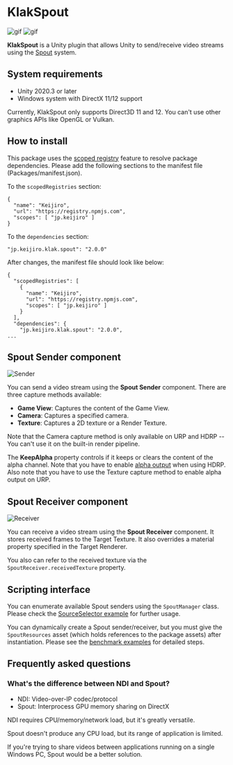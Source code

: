 KlakSpout
=========

![gif](https://user-images.githubusercontent.com/343936/124217162-c3843000-db32-11eb-81ee-9f81a5b467fe.gif)
![gif](https://user-images.githubusercontent.com/343936/124217164-c4b55d00-db32-11eb-88f1-735a04bfb235.gif)

**KlakSpout** is a Unity plugin that allows Unity to send/receive video streams
using the [Spout] system.

[Spout]: http://spout.zeal.co/

System requirements
-------------------

- Unity 2020.3 or later
- Windows system with DirectX 11/12 support

Currently, KlakSpout only supports Direct3D 11 and 12. You can't use other
graphics APIs like OpenGL or Vulkan.

How to install
--------------

This package uses the [scoped registry] feature to resolve package dependencies.
Please add the following sections to the manifest file (Packages/manifest.json).

[scoped registry]: https://docs.unity3d.com/Manual/upm-scoped.html

To the `scopedRegistries` section:

```
{
  "name": "Keijiro",
  "url": "https://registry.npmjs.com",
  "scopes": [ "jp.keijiro" ]
}
```

To the `dependencies` section:

```
"jp.keijiro.klak.spout": "2.0.0"
```

After changes, the manifest file should look like below:

```
{
  "scopedRegistries": [
    {
      "name": "Keijiro",
      "url": "https://registry.npmjs.com",
      "scopes": [ "jp.keijiro" ]
    }
  ],
  "dependencies": {
    "jp.keijiro.klak.spout": "2.0.0",
...
```

Spout Sender component
----------------------

![Sender](https://user-images.githubusercontent.com/343936/124219895-e2d18c00-db37-11eb-8f96-0829bb757968.png)

You can send a video stream using the **Spout Sender** component. There are
three capture methods available:

- **Game View**: Captures the content of the Game View.
- **Camera**: Captures a specified camera.
- **Texture**: Captures a 2D texture or a Render Texture.

Note that the Camera capture method is only available on URP and HDRP -- You
can't use it on the built-in render pipeline.

The **KeepAlpha** property controls if it keeps or clears the content of the
alpha channel. Note that you have to enable [alpha output] when using HDRP.
Also note that you have to use the Texture capture method to enable alpha
output on URP.

[alpha output]:
  https://docs.unity3d.com/Packages/com.unity.render-pipelines.high-definition@12.0/manual/Alpha-Output.html

Spout Receiver component
------------------------

![Receiver](https://user-images.githubusercontent.com/343936/124220011-1f9d8300-db38-11eb-985a-2f5bebe4c058.png)

You can receive a video stream using the **Spout Receiver** component. It stores
received frames to the Target Texture. It also overrides a material property
specified in the Target Renderer.

You also can refer to the received texture via the
`SpoutReceiver.receivedTexture` property.

Scripting interface
-------------------

You can enumerate available Spout senders using the `SpoutManager` class.
Please check the [SourceSelector example] for further usage.

[SourceSelector example]:
  https://github.com/keijiro/KlakSpout/blob/main/Assets/Script/SourceSelector.cs

You can dynamically create a Spout sender/receiver, but you must give the
`SpoutResources` asset (which holds references to the package assets) after
instantiation. Please see the [benchmark examples] for detailed steps.

[benchmark examples]:
  https://github.com/keijiro/KlakSpout/blob/main/Assets/Script/SenderBenchmark.cs

Frequently asked questions
--------------------------

### What's the difference between NDI and Spout?

- NDI: Video-over-IP codec/protocol
- Spout: Interprocess GPU memory sharing on DirectX

NDI requires CPU/memory/network load, but it's greatly versatile.

Spout doesn't produce any CPU load, but its range of application is limited.

If you're trying to share videos between applications running on a single
Windows PC, Spout would be a better solution.
